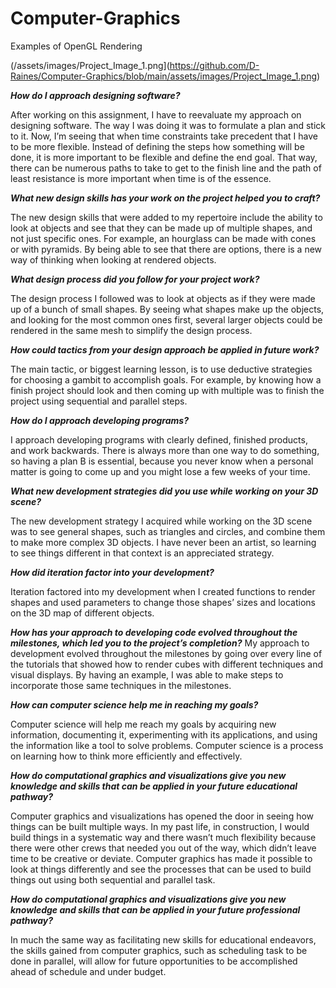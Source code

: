# Computer-Graphics
Examples of OpenGL Rendering

(/assets/images/Project_Image_1.png](https://github.com/D-Raines/Computer-Graphics/blob/main/assets/images/Project_Image_1.png)

***How do I approach designing software?***

After working on this assignment, I have to reevaluate my approach on designing software. The way I was doing it was to formulate a plan and stick to it. Now, I’m seeing that when time constraints take precedent that I have to be more flexible. Instead of defining the steps how something will be done, it is more important to be flexible and define the end goal. That way, there can be numerous paths to take to get to the finish line and the path of least resistance is more important when time is of the essence.


***What new design skills has your work on the project helped you to craft?***

The new design skills that were added to my repertoire include the ability to look at objects and see that they can be made up of multiple shapes, and not just specific ones. For example, an hourglass can be made with cones or with pyramids. By being able to see that there are options, there is a new way of thinking when looking at rendered objects.

***What design process did you follow for your project work?***

The design process I followed was to look at objects as if they were made up of a bunch of small shapes. By seeing what shapes make up the objects, and looking for the most common ones first, several larger objects could be rendered in the same mesh to simplify the design process.


***How could tactics from your design approach be applied in future work?***

The main tactic, or biggest learning lesson, is to use deductive strategies for choosing a gambit to accomplish goals. For example, by knowing how a finish project should look and then coming up with multiple was to finish the project using sequential and parallel steps.


***How do I approach developing programs?***

I approach developing programs with clearly defined, finished products, and work backwards. There is always more than one way to do something, so having a plan B is essential, because you never know when a personal matter is going to come up and you might lose a few weeks of your time.


***What new development strategies did you use while working on your 3D scene?***

The new development strategy I acquired while working on the 3D scene was to see general shapes, such as triangles and circles, and combine them to make more complex 3D objects. I have never been an artist, so learning to see things different in that context is an appreciated strategy.


***How did iteration factor into your development?***

Iteration factored into my development when I created functions to render shapes and used parameters to change those shapes’ sizes and locations on the 3D map of different objects.

***How has your approach to developing code evolved throughout the milestones, which led you to the project’s completion?***
My approach to development evolved throughout the milestones by going over every line of the tutorials that showed how to render cubes with different techniques and visual displays. By having an example, I was able to make steps to incorporate those same techniques in the milestones.


***How can computer science help me in reaching my goals?***

Computer science will help me reach my goals by acquiring new information, documenting it, experimenting with its applications, and using the information like a tool to solve problems. Computer science is a process on learning how to think more efficiently and effectively.


***How do computational graphics and visualizations give you new knowledge and skills that can be applied in your future educational pathway?***

Computer graphics and visualizations has opened the door in seeing how things can be built multiple ways. In my past life, in construction, I would build things in a systematic way and there wasn’t much flexibility because there were other crews that needed you out of the way, which didn’t leave time to be creative or deviate. Computer graphics has made it possible to look at things differently and see the processes that can be used to build things out using both sequential and parallel task.


***How do computational graphics and visualizations give you new knowledge and skills that can be applied in your future professional pathway?***

In much the same way as facilitating new skills for educational endeavors, the skills gained from computer graphics, such as scheduling task to be done in parallel, will allow for future opportunities to be accomplished ahead of schedule and under budget.


